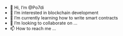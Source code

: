 - 👋 Hi, I’m @Po7di
- 👀 I’m interested in blockchain development
- 🌱 I’m currently learning how to write smart contracts
- 💞️ I’m looking to collaborate on ...
- 📫 How to reach me ...

<!---
Po7di/Po7di is a ✨ special ✨ repository because its `README.md` (this file) appears on your GitHub profile.
You can click the Preview link to take a look at your changes.
--->
